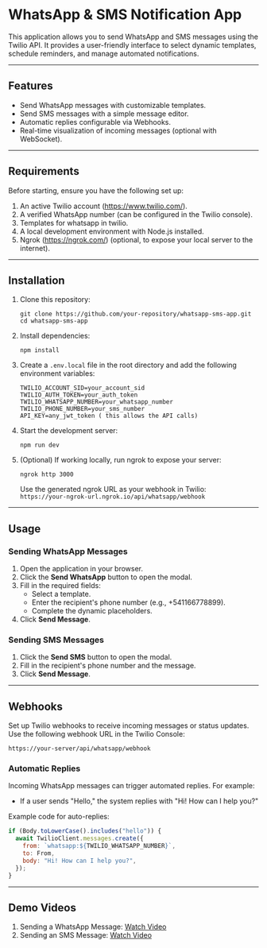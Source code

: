# WhatsApp & SMS Notification App

This application allows you to send WhatsApp and SMS messages using the Twilio API. It provides a user-friendly interface to select dynamic templates, schedule reminders, and manage automated notifications.

---

## **Features**

- Send WhatsApp messages with customizable templates.
- Send SMS messages with a simple message editor.
- Automatic replies configurable via Webhooks.
- Real-time visualization of incoming messages (optional with WebSocket).

---

## **Requirements**

Before starting, ensure you have the following set up:

1. An active Twilio account (https://www.twilio.com/).
2. A verified WhatsApp number (can be configured in the Twilio console).
3. Templates for whatsapp in twilio.
4. A local development environment with Node.js installed.
5. Ngrok (https://ngrok.com/) (optional, to expose your local server to the internet).

---

## **Installation**

1. Clone this repository:

   ```
   git clone https://github.com/your-repository/whatsapp-sms-app.git
   cd whatsapp-sms-app
   ```

2. Install dependencies:

   ```
   npm install
   ```

3. Create a `.env.local` file in the root directory and add the following environment variables:

   ```
   TWILIO_ACCOUNT_SID=your_account_sid
   TWILIO_AUTH_TOKEN=your_auth_token
   TWILIO_WHATSAPP_NUMBER=your_whatsapp_number
   TWILIO_PHONE_NUMBER=your_sms_number
   API_KEY=any_jwt_token ( this allows the API calls)
   ```

4. Start the development server:

   ```
   npm run dev
   ```

5. (Optional) If working locally, run ngrok to expose your server:

   ```
   ngrok http 3000
   ```

   Use the generated ngrok URL as your webhook in Twilio:  
   `https://your-ngrok-url.ngrok.io/api/whatsapp/webhook`

---

## **Usage**

### **Sending WhatsApp Messages**

1. Open the application in your browser.
2. Click the **Send WhatsApp** button to open the modal.
3. Fill in the required fields:
   - Select a template.
   - Enter the recipient's phone number (e.g., +541166778899).
   - Complete the dynamic placeholders.
4. Click **Send Message**.

### **Sending SMS Messages**

1. Click the **Send SMS** button to open the modal.
2. Fill in the recipient's phone number and the message.
3. Click **Send Message**.

---

## **Webhooks**

Set up Twilio webhooks to receive incoming messages or status updates. Use the following webhook URL in the Twilio Console:

`https://your-server/api/whatsapp/webhook`

### **Automatic Replies**

Incoming WhatsApp messages can trigger automated replies. For example:

- If a user sends "Hello," the system replies with "Hi! How can I help you?"

Example code for auto-replies:

```js
if (Body.toLowerCase().includes("hello")) {
  await TwilioClient.messages.create({
    from: `whatsapp:${TWILIO_WHATSAPP_NUMBER}`,
    to: From,
    body: "Hi! How can I help you?",
  });
}
```

---

## **Demo Videos**

1. Sending a WhatsApp Message: [Watch Video](https://youtu.be/o9b4LiOayDM)
2. Sending an SMS Message: [Watch Video](https://youtu.be/anpOQ_zYSC8)
